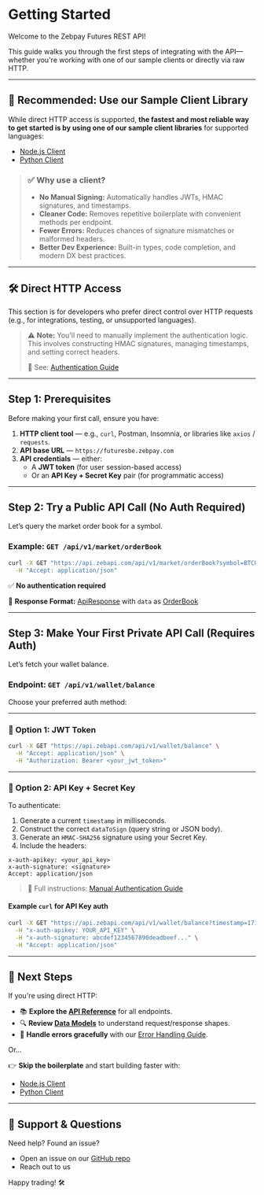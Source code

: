 # Getting Started

Welcome to the Zebpay Futures REST API!

This guide walks you through the first steps of integrating with the API—whether you're working with one of our sample clients or directly via raw HTTP.

---

## 🚀 Recommended: Use our Sample Client Library

While direct HTTP access is supported, **the fastest and most reliable way to get started is by using one of our sample client libraries** for supported languages:

- [Node.js Client](https://github.com/zebpay/zebpay-api-references/tree/main/futures/rest-api/clients/http/node)
- [Python Client](https://github.com/zebpay/zebpay-api-references/tree/main/futures/rest-api/clients/http/python)

> ### ✅ Why use a client?
>
> - **No Manual Signing:** Automatically handles JWTs, HMAC signatures, and timestamps.
> - **Cleaner Code:** Removes repetitive boilerplate with convenient methods per endpoint.
> - **Fewer Errors:** Reduces chances of signature mismatches or malformed headers.
> - **Better Dev Experience:** Built-in types, code completion, and modern DX best practices.
>

---

## 🛠️ Direct HTTP Access

This section is for developers who prefer direct control over HTTP requests (e.g., for integrations, testing, or unsupported languages).

> ⚠️ **Note:** You'll need to manually implement the authentication logic. This involves constructing HMAC signatures, managing timestamps, and setting correct headers.
>
> 🔐 See: [Authentication Guide](https://github.com/zebpay/zebpay-api-references/blob/main/futures/rest-api/reference-docs/authentication.md)

---

## Step 1: Prerequisites

Before making your first call, ensure you have:

1. **HTTP client tool** — e.g., `curl`, Postman, Insomnia, or libraries like `axios` / `requests`.
2. **API base URL** — `https://futuresbe.zebpay.com`
3. **API credentials** — either:
   - A **JWT token** (for user session-based access)
   - Or an **API Key + Secret Key** pair (for programmatic access)

---

## Step 2: Try a Public API Call (No Auth Required)

Let’s query the market order book for a symbol.

### Example: `GET /api/v1/market/orderBook`

```bash
curl -X GET "https://api.zebapi.com/api/v1/market/orderBook?symbol=BTCUSDT" \
  -H "Accept: application/json"
```

✅ **No authentication required**

🔄 **Response Format:** [ApiResponse](./data-models.md#apiresponse) with `data` as [OrderBook](./data-models.md#orderbook)

---

## Step 3: Make Your First Private API Call (Requires Auth)

Let’s fetch your wallet balance.

### Endpoint: `GET /api/v1/wallet/balance`

Choose your preferred auth method:

---

### 🔑 Option 1: JWT Token

```bash
curl -X GET "https://api.zebapi.com/api/v1/wallet/balance" \
  -H "Accept: application/json" \
  -H "Authorization: Bearer <your_jwt_token>"
```

---

### 🔐 Option 2: API Key + Secret Key

To authenticate:

1. Generate a current `timestamp` in milliseconds.
2. Construct the correct `dataToSign` (query string or JSON body).
3. Generate an `HMAC-SHA256` signature using your Secret Key.
4. Include the headers:

```http
x-auth-apikey: <your_api_key>
x-auth-signature: <signature>
Accept: application/json
```

> 🧠 Full instructions: [Manual Authentication Guide](https://github.com/zebpay/zebpay-api-references/blob/main/futures/rest-api/reference-docs/authentication.md#manual-api-key--seecret-authentication)

#### Example `curl` for API Key auth

```bash
curl -X GET "https://api.zebapi.com/api/v1/wallet/balance?timestamp=1712345678901" \
  -H "x-auth-apikey: YOUR_API_KEY" \
  -H "x-auth-signature: abcdef1234567890deadbeef..." \
  -H "Accept: application/json"
```

---

## 🧭 Next Steps

If you're using direct HTTP:

- 📚 **Explore the [API Reference](.)** for all endpoints.
- 🔍 **Review [Data Models](./data-models.md)** to understand request/response shapes.
- 🚨 **Handle errors gracefully** with our [Error Handling Guide](./error-handling.md).

Or…

👉 **Skip the boilerplate** and start building faster with:
- [Node.js Client](../clients/http/node)
- [Python Client](../clients/http/python)

---

## 🤝 Support & Questions

Need help? Found an issue?

- Open an issue on our [GitHub repo](https://github.com/zebpay/zebpay-api-references)
- Reach out to us

Happy trading! 🛠️

